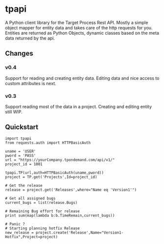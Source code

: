 # tpapi
A Python client library for the Target Process Rest API.
Mostly a simple object mapper for entity data and takes care
of the http requests for you. Entities are returned as Python Objects,
dynamic classes based on the meta data returned by the api.

## Changes
### v0.4 
Support for reading and creating entity data.
Editing data and nice access to custom attributes is next.

### v0.3
Support reading most of the data in a project.
Creating and editing entity still WIP.

## Quickstart
	import tpapi
	from requests.auth import HTTPBasicAuth
	
	uname = 'USER'
	pword = 'PASS'
	url = "https://yourCompany.tpondemand.com/api/v1/"
	project_id = 1001

	tpapi.TP(url,auth=HTTPBasicAuth(uname,pword))
	project = TP.get('Projects',Id=project_id)

	# Get the release
	release = project.get('Releases',where="Name eq 'Version1'")
	
	# Get all assigned bugs
	current_bugs = list(release.Bugs)

	# Remaining Bug effort for release
	print sum(map(lambda b:b.TimeRemain,current_bugs))

	# Panic ? 
	# Starting planning hotfix Release
	new_release = project.create('Release',Name="Version1-Hotfix",Project=project)
